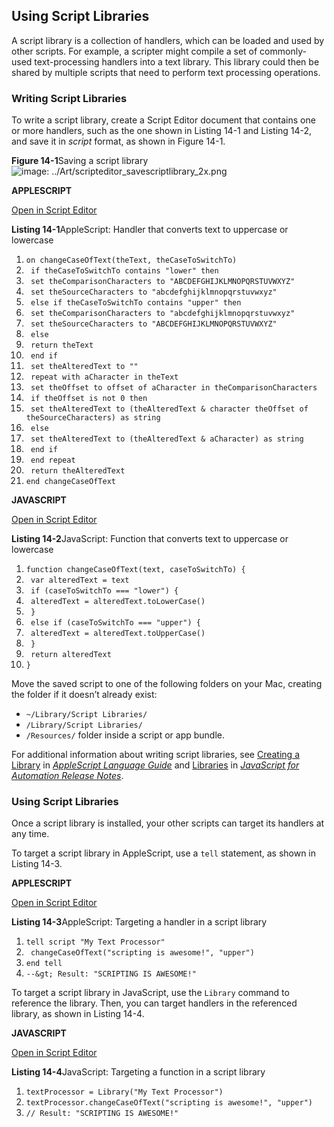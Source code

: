 <a id="//apple_ref/doc/uid/TP40016239-CH36"></a><a id="//apple_ref/doc/uid/TP40016239-CH36-SW1"></a>

## Using Script Libraries

A script library is a collection of handlers, which can be loaded and used by other scripts. For example, a scripter might compile a set of commonly-used text-processing handlers into a text library. This library could then be shared by multiple scripts that need to perform text processing operations.

<a id="//apple_ref/doc/uid/TP40016239-CH36-SW2"></a>

### Writing Script Libraries

To write a script library, create a Script Editor document that contains one or more handlers, such as the one shown in Listing 14-1 and Listing 14-2, and save it in *script* format, as shown in Figure 14-1.

<a id="//apple_ref/doc/uid/TP40016239-CH36-SW8"></a>
**Figure 14-1**Saving a script library
![image: ../Art/scripteditor_savescriptlibrary_2x.png](https://developer.apple.com/library/archive/mac-automation-scripting-guide/Art/scripteditor_savescriptlibrary_2x.png)

**APPLESCRIPT**

[Open in Script Editor](https://developer.apple.com/library/archive/mac-automation-scripting-guide/applescript:/com.apple.scripteditor?action=new&script=on%20changeCaseOfText%28theText%2C%20theCaseToSwitchTo%29%0A%20%20%20%20if%20theCaseToSwitchTo%20contains%20%22lower%22%20then%0A%20%20%20%20%20%20%20%20set%20theComparisonCharacters%20to%20%22ABCDEFGHIJKLMNOPQRSTUVWXYZ%22%0A%20%20%20%20%20%20%20%20set%20theSourceCharacters%20to%20%22abcdefghijklmnopqrstuvwxyz%22%0A%20%20%20%20else%20if%20theCaseToSwitchTo%20contains%20%22upper%22%20then%0A%20%20%20%20%20%20%20%20set%20theComparisonCharacters%20to%20%22abcdefghijklmnopqrstuvwxyz%22%0A%20%20%20%20%20%20%20%20set%20theSourceCharacters%20to%20%22ABCDEFGHIJKLMNOPQRSTUVWXYZ%22%0A%20%20%20%20else%0A%20%20%20%20%20%20%20%20return%20theText%0A%20%20%20%20end%20if%0A%20%20%20%20set%20theAlteredText%20to%20%22%22%0A%20%20%20%20repeat%20with%20aCharacter%20in%20theText%0A%20%20%20%20%20%20%20%20set%20theOffset%20to%20offset%20of%20aCharacter%20in%20theComparisonCharacters%0A%20%20%20%20%20%20%20%20if%20theOffset%20is%20not%200%20then%0A%20%20%20%20%20%20%20%20%20%20%20%20set%20theAlteredText%20to%20%28theAlteredText%20%26%20character%20theOffset%20of%20theSourceCharacters%29%20as%20string%0A%20%20%20%20%20%20%20%20else%0A%20%20%20%20%20%20%20%20%20%20%20%20set%20theAlteredText%20to%20%28theAlteredText%20%26%20aCharacter%29%20as%20string%0A%20%20%20%20%20%20%20%20end%20if%0A%20%20%20%20end%20repeat%0A%20%20%20%20return%20theAlteredText%0Aend%20changeCaseOfText)

<a id="//apple_ref/doc/uid/TP40016239-CH36-SW4"></a>
**Listing 14-1**AppleScript: Handler that converts text to uppercase or lowercase

1. `on changeCaseOfText(theText, theCaseToSwitchTo)`
2. ` if theCaseToSwitchTo contains "lower" then`
3. ` set theComparisonCharacters to "ABCDEFGHIJKLMNOPQRSTUVWXYZ"`
4. ` set theSourceCharacters to "abcdefghijklmnopqrstuvwxyz"`
5. ` else if theCaseToSwitchTo contains "upper" then`
6. ` set theComparisonCharacters to "abcdefghijklmnopqrstuvwxyz"`
7. ` set theSourceCharacters to "ABCDEFGHIJKLMNOPQRSTUVWXYZ"`
8. ` else`
9. ` return theText`
10. ` end if`
11. ` set theAlteredText to ""`
12. ` repeat with aCharacter in theText`
13. ` set theOffset to offset of aCharacter in theComparisonCharacters`
14. ` if theOffset is not 0 then`
15. ` set theAlteredText to (theAlteredText & character theOffset of theSourceCharacters) as string`
16. ` else`
17. ` set theAlteredText to (theAlteredText & aCharacter) as string`
18. ` end if`
19. ` end repeat`
20. ` return theAlteredText`
21. `end changeCaseOfText`

**JAVASCRIPT**

[Open in Script Editor](https://developer.apple.com/library/archive/mac-automation-scripting-guide/applescript:/com.apple.scripteditor?action=new&script=function%20changeCaseOfText%28text%2C%20caseToSwitchTo%29%20%7B%0A%20%20%20%20var%20alteredText%20%3D%20text%0A%20%20%20%20if%20%28caseToSwitchTo%20%3D%3D%3D%20%22lower%22%29%20%7B%0A%20%20%20%20%20%20%20%20alteredText%20%3D%20alteredText.toLowerCase%28%29%0A%20%20%20%20%7D%0A%20%20%20%20else%20if%20%28caseToSwitchTo%20%3D%3D%3D%20%22upper%22%29%20%7B%0A%20%20%20%20%20%20%20%20alteredText%20%3D%20alteredText.toUpperCase%28%29%0A%20%20%20%20%7D%0A%20%20%20%20return%20alteredText%0A%7D)

<a id="//apple_ref/doc/uid/TP40016239-CH36-SW5"></a>
**Listing 14-2**JavaScript: Function that converts text to uppercase or lowercase

1. `function changeCaseOfText(text, caseToSwitchTo) {`
2. ` var alteredText = text`
3. ` if (caseToSwitchTo === "lower") {`
4. ` alteredText = alteredText.toLowerCase()`
5. ` }`
6. ` else if (caseToSwitchTo === "upper") {`
7. ` alteredText = alteredText.toUpperCase()`
8. ` }`
9. ` return alteredText`
10. `}`

Move the saved script to one of the following folders on your Mac, creating the folder if it doesn’t already exist:

* `~/Library/Script Libraries/`
* `/Library/Script Libraries/`
* `/Resources/` folder inside a script or app bundle.

For additional information about writing script libraries, see [Creating a Library](https://developer.apple.com/library/archive/../../AppleScript/Conceptual/AppleScriptLangGuide/conceptual/ASLR_script_objects.html#//apple_ref/doc/uid/TP40000983-CH207-SW13) in *[AppleScript Language Guide](https://developer.apple.com/library/archive/../../AppleScript/Conceptual/AppleScriptLangGuide/introduction/ASLR_intro.html#//apple_ref/doc/uid/TP40000983)* and [Libraries](https://developer.apple.com/library/archive/../../../releasenotes/InterapplicationCommunication/RN-JavaScriptForAutomation/Articles/OSX10-10.html#//apple_ref/doc/uid/TP40014508-CH109-SW14) in *[JavaScript for Automation Release Notes](https://developer.apple.com/library/archive/../../../releasenotes/InterapplicationCommunication/RN-JavaScriptForAutomation/Articles/Introduction.html#//apple_ref/doc/uid/TP40014508)*.

<a id="//apple_ref/doc/uid/TP40016239-CH36-SW3"></a>

### Using Script Libraries

Once a script library is installed, your other scripts can target its handlers at any time.

To target a script library in AppleScript, use a `tell` statement, as shown in Listing 14-3.

**APPLESCRIPT**

[Open in Script Editor](https://developer.apple.com/library/archive/mac-automation-scripting-guide/applescript:/com.apple.scripteditor?action=new&script=tell%20script%20%22My%20Text%20Processor%22%0A%20%20%20%20changeCaseOfText%28%22scripting%20is%20awesome!%22%2C%20%22upper%22%29%0Aend%20tell)

<a id="//apple_ref/doc/uid/TP40016239-CH36-SW6"></a>
**Listing 14-3**AppleScript: Targeting a handler in a script library

1. `tell script "My Text Processor"`
2. ` changeCaseOfText("scripting is awesome!", "upper")`
3. `end tell`
4. `--&gt; Result: "SCRIPTING IS AWESOME!"`

To target a script library in JavaScript, use the `Library` command to reference the library. Then, you can target handlers in the referenced library, as shown in Listing 14-4.

**JAVASCRIPT**

[Open in Script Editor](https://developer.apple.com/library/archive/mac-automation-scripting-guide/applescript:/com.apple.scripteditor?action=new&script=textProcessor%20%3D%20Library%28%22My%20Text%20Processor%22%29%0AtextProcessor.changeCaseOfText%28%22scripting%20is%20awesome!%22%2C%20%22upper%22%29)

<a id="//apple_ref/doc/uid/TP40016239-CH36-SW7"></a>
**Listing 14-4**JavaScript: Targeting a function in a script library

1. `textProcessor = Library("My Text Processor")`
2. `textProcessor.changeCaseOfText("scripting is awesome!", "upper")`
3. `// Result: "SCRIPTING IS AWESOME!"`
